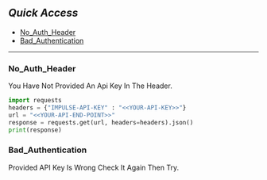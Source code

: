 ## *__Quick Access__*
* [No_Auth_Header](#no_auth_header)
* [Bad_Authentication](#bad_authentication)

---

### No_Auth_Header
You Have Not Provided An Api Key In The Header.
```python
import requests
headers = {"IMPULSE-API-KEY" : "<<YOUR-API-KEY>>"}
url = "<<YOUR-API-END-POINT>>"
response = requests.get(url, headers=headers).json()
print(response)
```

### Bad_Authentication
Provided API Key Is Wrong Check It Again Then Try.
